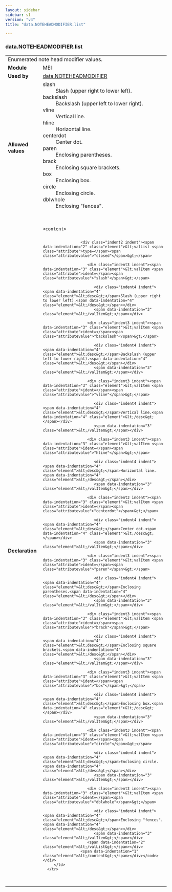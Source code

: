 ```yaml
---
layout: sidebar
sidebar: s1
version: "v4"
title: "data.NOTEHEADMODIFIER.list"

---
```


<div class="macroSpec">
   <h3 id="data.NOTEHEADMODIFIER.list">data.NOTEHEADMODIFIER.list</h3>
   <table class="wovenodd">
      <tr>
         <td colspan="2" class="wovenodd-col2">Enumerated note head modifier values.</td>
      </tr>
      <tr>
         <td class="wovenodd-col1"><strong>Module</strong></td>
         <td class="wovenodd-col2">MEI</td>
      </tr>
      <tr>
         <td class="wovenodd-col1"><strong>Used by</strong></td>
         <td class="wovenodd-col2">
            <div class="parent"><a class="link_odd" href="{{ site.baseurl }}/{{ page.version }}/data-types/data.NOTEHEADMODIFIER.html">data.NOTEHEADMODIFIER</a></div>
         </td>
      </tr>
      <tr>
         <td class="wovenodd-col1"><strong>Allowed values</strong></td>
         <td class="wovenodd-col2">
            <dl>
               <dt>slash</dt>
               <dd>Slash (upper right to lower left).</dd>
               <dt>backslash</dt>
               <dd>Backslash (upper left to lower right).</dd>
               <dt>vline</dt>
               <dd>Vertical line.</dd>
               <dt>hline</dt>
               <dd>Horizontal line.</dd>
               <dt>centerdot</dt>
               <dd>Center dot.</dd>
               <dt>paren</dt>
               <dd>Enclosing parentheses.</dd>
               <dt>brack</dt>
               <dd>Enclosing square brackets.</dd>
               <dt>box</dt>
               <dd>Enclosing box.</dd>
               <dt>circle</dt>
               <dd>Enclosing circle.</dd>
               <dt>dblwhole</dt>
               <dd>Enclosing "fences".</dd>
            </dl>
         </td>
      </tr>
      <tr>
         <td class="wovenodd-col1"><strong>Declaration</strong></td>
         <td class="wovenodd-col2">
            <div class="code" xml:space="preserve" data-lang="ODD"><code>
                  <div class="indent1 indent"><span data-indentation="1" class="element">&lt;content&gt;</span>
                     
                     <div class="indent2 indent"><span data-indentation="2" class="element">&lt;valList <span class="attribute">type=</span><span class="attributevalue">"closed"</span>&gt;</span>
                        
                        <div class="indent3 indent"><span data-indentation="3" class="element">&lt;valItem <span class="attribute">ident=</span><span class="attributevalue">"slash"</span>&gt;</span>
                           
                           <div class="indent4 indent"><span data-indentation="4" class="element">&lt;desc&gt;</span>Slash (upper right to lower left).<span data-indentation="4" class="element">&lt;/desc&gt;</span></div>
                           <span data-indentation="3" class="element">&lt;/valItem&gt;</span></div>
                        
                        <div class="indent3 indent"><span data-indentation="3" class="element">&lt;valItem <span class="attribute">ident=</span><span class="attributevalue">"backslash"</span>&gt;</span>
                           
                           <div class="indent4 indent"><span data-indentation="4" class="element">&lt;desc&gt;</span>Backslash (upper left to lower right).<span data-indentation="4" class="element">&lt;/desc&gt;</span></div>
                           <span data-indentation="3" class="element">&lt;/valItem&gt;</span></div>
                        
                        <div class="indent3 indent"><span data-indentation="3" class="element">&lt;valItem <span class="attribute">ident=</span><span class="attributevalue">"vline"</span>&gt;</span>
                           
                           <div class="indent4 indent"><span data-indentation="4" class="element">&lt;desc&gt;</span>Vertical line.<span data-indentation="4" class="element">&lt;/desc&gt;</span></div>
                           <span data-indentation="3" class="element">&lt;/valItem&gt;</span></div>
                        
                        <div class="indent3 indent"><span data-indentation="3" class="element">&lt;valItem <span class="attribute">ident=</span><span class="attributevalue">"hline"</span>&gt;</span>
                           
                           <div class="indent4 indent"><span data-indentation="4" class="element">&lt;desc&gt;</span>Horizontal line.<span data-indentation="4" class="element">&lt;/desc&gt;</span></div>
                           <span data-indentation="3" class="element">&lt;/valItem&gt;</span></div>
                        
                        <div class="indent3 indent"><span data-indentation="3" class="element">&lt;valItem <span class="attribute">ident=</span><span class="attributevalue">"centerdot"</span>&gt;</span>
                           
                           <div class="indent4 indent"><span data-indentation="4" class="element">&lt;desc&gt;</span>Center dot.<span data-indentation="4" class="element">&lt;/desc&gt;</span></div>
                           <span data-indentation="3" class="element">&lt;/valItem&gt;</span></div>
                        
                        <div class="indent3 indent"><span data-indentation="3" class="element">&lt;valItem <span class="attribute">ident=</span><span class="attributevalue">"paren"</span>&gt;</span>
                           
                           <div class="indent4 indent"><span data-indentation="4" class="element">&lt;desc&gt;</span>Enclosing parentheses.<span data-indentation="4" class="element">&lt;/desc&gt;</span></div>
                           <span data-indentation="3" class="element">&lt;/valItem&gt;</span></div>
                        
                        <div class="indent3 indent"><span data-indentation="3" class="element">&lt;valItem <span class="attribute">ident=</span><span class="attributevalue">"brack"</span>&gt;</span>
                           
                           <div class="indent4 indent"><span data-indentation="4" class="element">&lt;desc&gt;</span>Enclosing square brackets.<span data-indentation="4" class="element">&lt;/desc&gt;</span></div>
                           <span data-indentation="3" class="element">&lt;/valItem&gt;</span></div>
                        
                        <div class="indent3 indent"><span data-indentation="3" class="element">&lt;valItem <span class="attribute">ident=</span><span class="attributevalue">"box"</span>&gt;</span>
                           
                           <div class="indent4 indent"><span data-indentation="4" class="element">&lt;desc&gt;</span>Enclosing box.<span data-indentation="4" class="element">&lt;/desc&gt;</span></div>
                           <span data-indentation="3" class="element">&lt;/valItem&gt;</span></div>
                        
                        <div class="indent3 indent"><span data-indentation="3" class="element">&lt;valItem <span class="attribute">ident=</span><span class="attributevalue">"circle"</span>&gt;</span>
                           
                           <div class="indent4 indent"><span data-indentation="4" class="element">&lt;desc&gt;</span>Enclosing circle.<span data-indentation="4" class="element">&lt;/desc&gt;</span></div>
                           <span data-indentation="3" class="element">&lt;/valItem&gt;</span></div>
                        
                        <div class="indent3 indent"><span data-indentation="3" class="element">&lt;valItem <span class="attribute">ident=</span><span class="attributevalue">"dblwhole"</span>&gt;</span>
                           
                           <div class="indent4 indent"><span data-indentation="4" class="element">&lt;desc&gt;</span>Enclosing "fences".<span data-indentation="4" class="element">&lt;/desc&gt;</span></div>
                           <span data-indentation="3" class="element">&lt;/valItem&gt;</span></div>
                        <span data-indentation="2" class="element">&lt;/valList&gt;</span></div>
                     <span data-indentation="1" class="element">&lt;/content&gt;</span></div></code></div>
         </td>
      </tr>
   </table>
</div>